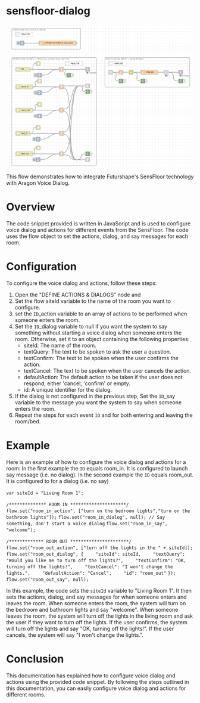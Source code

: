 # sensfloor-dialog
![sensfloor-dialog](sensfloor-dialog.png)

This flow demonstrates how to integrate Futurshape's SensFloor technology with Aragon Voice Dialog.

# Overview
The code snippet provided is written in JavaScript and is used to configure voice dialog and actions for different events from the SensFloor. The code uses the flow object to set the actions, dialog, and say messages for each room.

# Configuration
To configure the voice dialog and actions, follow these steps:
 1. Open the "DEFINE ACTIONS & DIALOGS" node and
 1. Set the flow siteId variable to the name of the room you want to configure.
 1. set the `ID`_action variable to an array of actions to be performed when someone enters the room.
 1. Set the `ID`_dialog variable to null if you want the system to say something without starting a voice dialog when someone enters the room. Otherwise, set it to an object containing the following properties:
    - siteId: The name of the room.
    - textQuery: The text to be spoken to ask the user a question.
    - textConfirm: The text to be spoken when the user confirms the action.
    - textCancel: The text to be spoken when the user cancels the action.
    - defaultAction: The default action to be taken if the user does not respond, either 'cancel, 'confirm' or empty.
    - id: A unique identifier for the dialog.
1. If the dialog is not configured in the previous step, Set the `ID`_say variable to the message you want the system to say when someone enters the room.
1. Repeat the steps for each event `ID` and for both entering and leaving the room/bed.

# Example
Here is an example of how to configure the voice dialog and actions for a room:
In the first example the `ID` equals room_in. It is configured to launch say message (i.e. no dialog).
In the second example the `ID` equals room_out. It is configured to for a dialog (i.e. no say)

`var siteId = "Living Room 1";`

`/************** ROOM IN *********************/`
`flow.set("room_in_action", ["turn on the bedroom lights","turn on the bathroom lights"]);`
`flow.set("room_in_dialog", null); // Say something, don't start a voice dialog`
`flow.set("room_in_say", "welcome");`


`/************* ROOM OUT **********************/`
`flow.set("room_out_action", ["turn off the lights in the " + siteId]);`
`flow.set("room_out_dialog", {`
`    "siteId": siteId,`
`    "textQuery": "Would you like me to turn off the lights?",`
`    "textConfirm": "OK, turning off the lights!",`
`    "textCancel": "I won't change the lights.",`
`    "defaultAction": "Cancel",`
`    "id": "room_out"`
`});`
`flow.set("room_out_say", null);`

In this example, the code sets the `siteId` variable to "Living Room 1". It then sets the actions, dialog, and say messages for when someone enters and leaves the room. When someone enters the room, the system will turn on the bedroom and bathroom lights and say "welcome". When someone leaves the room, the system will turn off the lights in the living room and ask the user if they want to turn off the lights. If the user confirms, the system will turn off the lights and say "OK, turning off the lights!". If the user cancels, the system will say "I won't change the lights.".

# Conclusion
This documentation has explained how to configure voice dialog and actions using the provided code snippet. By following the steps outlined in this documentation, you can easily configure voice dialog and actions for different rooms.